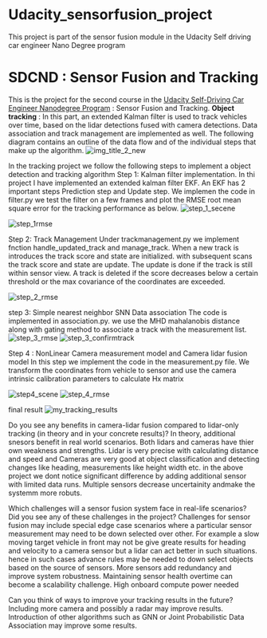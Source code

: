 # Udacity_sensorfusion_project
This project is part of the sensor fusion module in the Udacity Self driving car engineer Nano Degree program

# SDCND : Sensor Fusion and Tracking
This is the project for the second course in the  [Udacity Self-Driving Car Engineer Nanodegree Program](https://www.udacity.com/course/c-plus-plus-nanodegree--nd213) : Sensor Fusion and Tracking. 
 **Object tracking** : In this part, an extended Kalman filter is used to track vehicles over time, based on the lidar detections fused with camera detections. Data association and track management are implemented as well.
 The following diagram contains an outline of the data flow and of the individual steps that make up the algorithm. 
![img_title_2_new](https://user-images.githubusercontent.com/32779283/201003926-ed26f909-3254-45e2-9dda-26187266397d.png)

In the tracking project we follow the following steps to implement a object detection and tracking algorithm 
Step 1: Kalman filter implementation.
In  thi project I have implemented an extended kalman filter EKF. An EKF has 2 important steps Prediction step and Update step. We implemen the code in filter.py 
we test the filter on a few frames and plot the RMSE root mean square error for the tracking performance as below.
![step_1_secene](https://user-images.githubusercontent.com/32779283/201005219-dc3e1b11-2ceb-49a0-953d-e76622e36b5f.png)

![step_1rmse](https://user-images.githubusercontent.com/32779283/201005225-902cab7d-59ee-4c2f-9269-9190d6846534.png)

Step 2: Track Management
Under trackmanagement.py we implement fnction handle_updated_track and manage_track. When a new track is introduces the track score and state are initialized. with subsequent scans the track score and state are update.
The update is done if the track is still within sensor view. A track is deleted if the score decreases below a certain threshold or the max covariance of the coordinates are exceeded.

![step_2_rmse](https://user-images.githubusercontent.com/32779283/201005660-3e04cc22-1c7a-45f6-93a2-730b82cf34ea.png)

step 3: Simple nearest neighbor SNN Data association
The code is implemented in association.py. we use the MHD mahalanobis distance along with gating method to associate a track with the measurement list.
![step_3_rmse](https://user-images.githubusercontent.com/32779283/201005821-606b63d1-b2ea-4ed5-915a-0c11c7e48183.png)
![step_3_confirmtrack](https://user-images.githubusercontent.com/32779283/201005836-becd057e-1c96-4d92-a945-38cc67406f86.png)

Step 4 : NonLinear Camera measurement model and Camera lidar fusion model
In this step we implement the code in the measurement.py file. We transform the coordinates from vehicle to sensor and use the camera intrinsic calibration parameters to calculate Hx matrix

![step4_scene](https://user-images.githubusercontent.com/32779283/201006410-9e225187-437d-499e-9e18-9ef5b2bbbf66.png)
![step_4_rmse](https://user-images.githubusercontent.com/32779283/201006422-9f00c9c0-89ec-454d-8a1c-7ecc6d56d4b2.png)


final result
![my_tracking_results](https://user-images.githubusercontent.com/32779283/201007045-764b6b92-b7b6-4c9b-b9a2-95c1f05bfa96.gif)

Do you see any benefits in camera-lidar fusion compared to lidar-only tracking (in theory and in your concrete results)?
In theory, additional snesors benefit in real world scenarios. Both lidars and cameras have thier own weakness and strengths. Lidar is very precise with calculating distance and speed and Cameras are very good at object classification and detecting changes like heading, measurements like height width etc. in the above project we dont notice significant difference by adding additional sensor with limited data runs. Multiple sensors decrease uncertainity andmake the systemm more robuts.

Which challenges will a sensor fusion system face in real-life scenarios? Did you see any of these challenges in the project?
Challenges for sensor fusion may include special edge case scenarios where a particular sensor measurement may need to be down selected over other. For example a slow moving target vehicle in front may not be give greate results for heading and velocity to a camera sensor but a lidar can act better in such situations. hence in such cases advance rules may be needed to down select objects based on the source of sensors. More sensors add redundancy and improve system robustness.
Maintaining sensor health overtime can become a scalability challenge. High onboard compute power needed 

Can you think of ways to improve your tracking results in the future?
Including more camera and possibly a radar may improve results. Introduction of other algorithms such as GNN or  Joint Probabilistic Data Association may improve some results.
